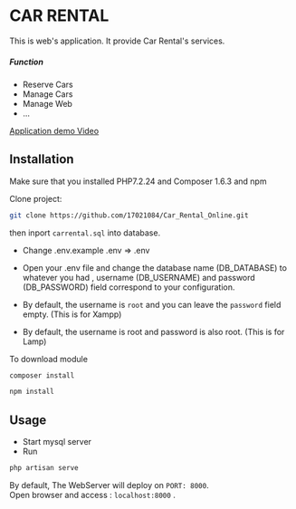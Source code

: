 # CAR RENTAL 

This is web's application. It provide Car Rental's services. 
##### Function
* Reserve Cars 
* Manage Cars
* Manage Web
* ...

[Application demo Video](https://youtu.be/-Zd2UWnuaNE)

## Installation


Make sure that you installed PHP7.2.24 and Composer 1.6.3 and npm <br>

Clone project:
```bash
git clone https://github.com/17021084/Car_Rental_Online.git
```
then inport `carrental.sql` into database.

* Change .env.example .env => .env

* Open your .env file and change the database name (DB_DATABASE) to whatever you had , username (DB_USERNAME) and password (DB_PASSWORD) field correspond to your configuration.

* By default, the username is `root` and you can leave the `password` field empty. (This is for Xampp)

* By default, the username is root and password is also root. (This is for Lamp)

To download module 
```bash
composer install 
```
```bash
npm install
```

## Usage

* Start mysql server
* Run 

```bash
php artisan serve
```

By default, The WebServer will deploy on `PORT: 8000`. <br>
Open browser and access : `localhost:8000` .

